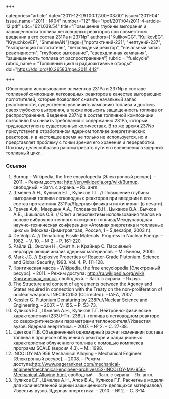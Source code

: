 +++

categories="article"
date="2011-12-29T00:12:00+03:00"
issue="2011-04"
issue_name="2011 - №04"
number="12"
file="/pdf/2011/04/2011-4-article-12.pdf"
udc="621.039.54"
title="Повышение глубины выгорания и защищенности топлива легководных реакторов при совместном введении в его состав 231Pa и 237Np"
authors=["KulikovGG", "KulikovEG", "KryuchkovEF", "ShmelevAN"]
tags=["протактиний-231", "нептуний-237", "выгорающий поглотитель", "легководный реактор", "начальный запас реактивности", "глубокое выгорание", "сверхдлинная кампания", "защищенность топлива от распространения"]
rubric = "fuelcycle"
rubric_name = "Топливный цикл и радиоактивные отходы"
doi="https://doi.org/10.26583/npe.2011.4.12"

+++

Обосновано использование элементов 231Pa и 237Np в составе топливнойкомпозиции легководных реакторов в качестве выгорающих поглотителей, которые позволяют снизить начальный запас реактивности, существенно увеличить кампанию топлива и достичь сверхглубокого выгорания, а также повысить защищенность топлива от распространения. Введение 237Np в состав топливной композиции позволило бы снизить требования к содержанию 231Pa, который труднодоступен в существенных количествах. В то же время 237Np присутствует в отработанном ядерном топливе энергетических реакторов, и в настоящее время не только не используется, но и представляет проблему с точки зрения его хранения и переработки. Поэтому целесообразно рассматривать пути его вовлечения в ядерный топливный цикл.

### Ссылки

1. Burnup – Wikipedia, the free encyclopedia [Электронный ресурс]. – 2011. – Режим доступа: http://en.wikipedia.org/wiki/Burnup, свободный. – Загл. c экрана. – Яз. англ.
2. Шмелев А.Н., Куликов Е.Г., Куликов Г.Г. // Повышение глубины выгорания топлива легководных реакторов при введении в его состав протактиния 231Pa//Ядерная физика и инжиниринг (в печати).
3. Грачев А.Ф., Маершин А.А., Голованов В.Н., Цыканов В.А., Бычков А.В., Шишалов О.В. // Опыт и перспективы использования твэлов на основе виброуплотненного оксидного топлива/Международная научно-техническая конференция «Атомная энергетика и топливные циклы» (Москва-Димитровград, Россия, 1 – 5 декабря, 2003 г.).
4. De Volpi A. // Denaturing Fissile Materials. Progress in Nuclear Energy. – 1982. – V. 10. – № 2. – P. 161-220.
5. Райли Д., Энслин Н., Смит Х. и Крайнер С. Пассивный неразрушающий анализ ядерных материалов. – М.: Бином, 2000.
6. Mark J.C. // Explosive Properties of Reactor-Grade Plutonium. Science and Global Security, 1993. Vol. 4. P. 111-128.
7. Критическая масса – Wikipedia, the free encyclopedia [Электронный ресурс]. – 2011. – Режим доступа: http://ru.wikipedia.org/wiki/Критическая_масса, свободный. – Загл. c экрана. – Яз.рус.
8. The Structure and content of agreements between the Agency and States required in connection with the Treaty on the non-proliferation of nuclear weapons. INFCIRC/153 (Corrected). – IAEA, 2007.
9. Kessler G. Plutonium Denaturing by 238Pu//Nuclear Science and Engineering. – 2007. – V. 155. – P. 53-73.
10. Куликов Е.Г., Шмелев A.Н., Куликов Г.Г. Нейтронно-физические характеристики (233U-Th- 238U)-топлива в легководном реакторе со сверхкритическими параметрами теплоносителя//Известия вузов. Ядерная энергетика. – 2007. – № 2. – С. 27-38.
11. Цветков П.В. Объединенный одномерный расчет изменения состава топлива в процессе облучения в реакторе и радиационных характеристик облученного топлива с помощью комплекса программ SCALE (версия 4.3). – М.: 1998.
12. INCOLOY MA 956 Mechanical Alloying – Mechanical Engineer [Электронный ресурс]. – 2008. – Режим доступа:http://www.pageranknet.com/mechanical-engineer/mechanical-engineer-archives/52-INCOLOY-MA-956-Mechanical-Alloying.html, свободный. – Загл. c экрана. – Яз. англ.
13. Куликов Е.Г., Шмелев A.Н., Апсэ В.А., Куликов Г.Г. Расчетные модели для количественной оценки защищенности делящихся материалов//Известия вузов. Ядерная энергетика. – 2010. – № 2. – С. 3-14.